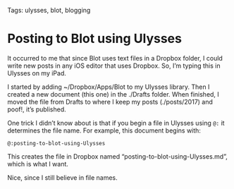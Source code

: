 Tags: ulysses, blot, blogging

# Posting to Blot using Ulysses

It occurred to me that since Blot uses text files in a Dropbox folder, I could write new posts in any iOS editor that uses Dropbox. So, I’m typing this in Ulysses on my iPad.

I started by adding \~/Dropbox/Apps/Blot to my Ulysses library. Then I created a new document (this one) in the ./Drafts folder. When finished, I moved the file from Drafts to where I keep my posts (./posts/2017) and poof!, it’s published.

One trick I didn’t know about is that if you begin a file in Ulysses using `@:` it determines the file name. For example, this document begins with:

`@:posting-to-blot-using-Ulysses`

This creates the file in Dropbox named “posting-to-blot-using-Ulysses.md”, which is what I want.

Nice, since I still believe in file names.
